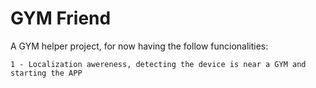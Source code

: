 # GYM Friend

A GYM helper project, for now having the follow funcionalities:

    1 - Localization awereness, detecting the device is near a GYM and starting the APP

